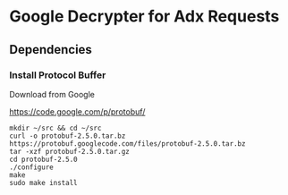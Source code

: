 Google Decrypter for Adx Requests
================

## Dependencies

### Install Protocol Buffer

Download from Google

https://code.google.com/p/protobuf/

```
mkdir ~/src && cd ~/src
curl -o protobuf-2.5.0.tar.bz https://protobuf.googlecode.com/files/protobuf-2.5.0.tar.bz
tar -xzf protobuf-2.5.0.tar.gz
cd protobuf-2.5.0
./configure
make
sudo make install
```